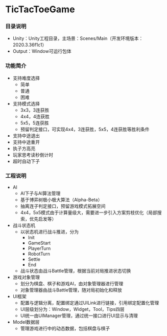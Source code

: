 # TicTacToeGame
### 目录说明

- Unity：Unity工程目录，主场景：Scenes/Main（开发环境版本：2020.3.36f1c1）
- Output：Window可运行包体

### 功能简介

- 支持难度选择
  - 简单
  - 普通
  - 困难
- 支持模式选择
  - 3x3，3连获胜
  - 4x4，4连获胜
  - 5x5，5连获胜
  - 预留判定接口，可实现4x4，3连获胜，5x5，4连获胜等胜利条件
- 支持中途退出
- 支持中途重开
- 执子方高亮
- 玩家思考读秒倒计时
- 超时自动下子

### 工程说明

- AI
  - AI下子与AI算法管理
  - 基于博弈树极小极大算法（Alpha-Beta）
  - 抽离连子判定接口，预留游戏模式拓展空间
  - 4x4，5x5模式由于计算量级大，需要进一步引入方案剪枝优化（局部搜索，优先启发等）
- 战斗状态机
  - 以状态机进行战斗推进，分为
    - Init
    - GameStart
    - PlayerTurn
    - RobotTurn
    - Settle
    - End
  - 战斗状态由战斗Battle管理，根据当前对局推进状态切换
- 游戏对象管理
  - 划分为棋盘、棋子和游戏AI，由对象管理器进行管理
  - 对象管理器由战斗Battle管理，随对局初始化和释放
- UI框架
  - 配置与逻辑分离，配置绑定通过UILink进行链接，引用绑定配置化管理
  - UI层级划分为：Window，Widget，Tool，Tips四层
  - UI统一由UIManager管理，通过统一接口进行UI显示与清理
- Model数据层
  - 管理游戏进行中的动态数据，包括棋盘与棋子